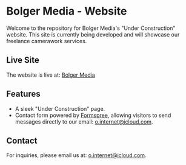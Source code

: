 # Bolger Media - Website

Welcome to the repository for Bolger Media's "Under Construction" website. This site is currently being developed and will showcase our freelance camerawork services.

## Live Site
The website is live at:
[Bolger Media](https://eastpar.github.io/<repository-name>)

## Features
- A sleek "Under Construction" page.
- Contact form powered by [Formspree](https://formspree.io), allowing visitors to send messages directly to our email: o.internet@icloud.com.

## Contact
For inquiries, please email us at: o.internet@icloud.com.
